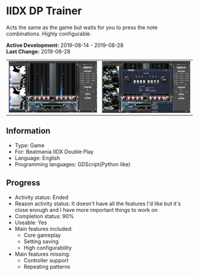 # IIDX DP Trainer
Acts the same as the game but waits for you to press the note combinations. Highly configurable.

**Active Development:** 2019-08-14 - 2019-08-28<br>
**Last Change:** 2019-08-28<br>

| | |
| :---: | :---: |
| ![](/Screenshots/1-Game.png) | ![](/Screenshots/2-Settings.png) |

## Information
- Type: Game
- For: Beatmania IIDX Double Play
- Language: English
- Programming languages: GDScript(Python like)

## Progress
- Activity status: Ended
- Reason activity status: It doesn't have all the features I'd like but it's close enough and I have more important things to work on
- Completion status: 90%
- Useable: Yes
- Main features included: 
	- Core gameplay
	- Setting saving
	- High configurability
- Main features missing:
	- Controller support
	- Repeating patterns
 